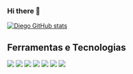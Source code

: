 ### Hi there 👋

<!--
**diegooverride/diegooverride** is a ✨ _special_ ✨ repository because its `README.md` (this file) appears on your GitHub profile.

Here are some ideas to get you started:

- 🔭 I’m currently working on ...
- 🌱 I’m currently learning ...
- 👯 I’m looking to collaborate on ...
- 🤔 I’m looking for help with ...
- 💬 Ask me about ...
- 📫 How to reach me: ...
- 😄 Pronouns: ...
- ⚡ Fun fact: ...
-->

[![Diego GitHub stats](https://github-readme-stats.vercel.app/api?username=diegooverride&show_icons=true&theme=merko)](https://github.com/diegooveride/github-readme-stats)

## Ferramentas e Tecnologias


<img src="https://cdn.jsdelivr.net/gh/devicons/devicon/icons/html5/html5-original.svg" />
<img src="https://cdn.jsdelivr.net/gh/devicons/devicon/icons/css3/css3-original.svg" />

<img src="https://cdn.jsdelivr.net/gh/devicons/devicon/icons/javascript/javascript-original.svg" />
<img src="https://cdn.jsdelivr.net/gh/devicons/devicon/icons/typescript/typescript-original.svg" />

<img src="https://cdn.jsdelivr.net/gh/devicons/devicon/icons/csharp/csharp-original.svg" />
          
<img src="https://cdn.jsdelivr.net/gh/devicons/devicon/icons/php/php-original.svg" />

<img src="https://cdn.jsdelivr.net/gh/devicons/devicon/icons/python/python-original.svg" />  
